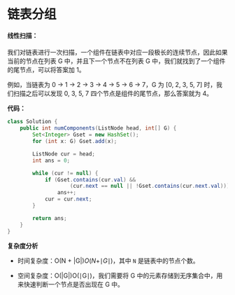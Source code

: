 # 链表分组

#### 线性扫描：

我们对链表进行一次扫描，一个组件在链表中对应一段极长的连续节点，因此如果当前的节点在列表 G 中，并且下一个节点不在列表 G 中，我们就找到了一个组件的尾节点，可以将答案加 1。

例如，当链表为 0 -> 1 -> 2 -> 3 -> 4 -> 5 -> 6 -> 7，G 为 [0, 2, 3, 5, 7] 时，我们扫描之后可以发现 0, 3, 5, 7 四个节点是组件的尾节点，那么答案就为 4。

**代码：**

```java
class Solution {
    public int numComponents(ListNode head, int[] G) {
        Set<Integer> Gset = new HashSet();
        for (int x: G) Gset.add(x);

        ListNode cur = head;
        int ans = 0;

        while (cur != null) {
            if (Gset.contains(cur.val) &&
                    (cur.next == null || !Gset.contains(cur.next.val)))
                ans++;
            cur = cur.next;
        }

        return ans;
    }
}
```

**复杂度分析**

* 时间复杂度：O(N + |G|)*O*(*N*+∣*G*∣)，其中 `N` 是链表中的节点个数。

* 空间复杂度：O(|G|)O(∣G∣)，我们需要将 G 中的元素存储到无序集合中，用来快速判断一个节点是否出现在 G 中。
